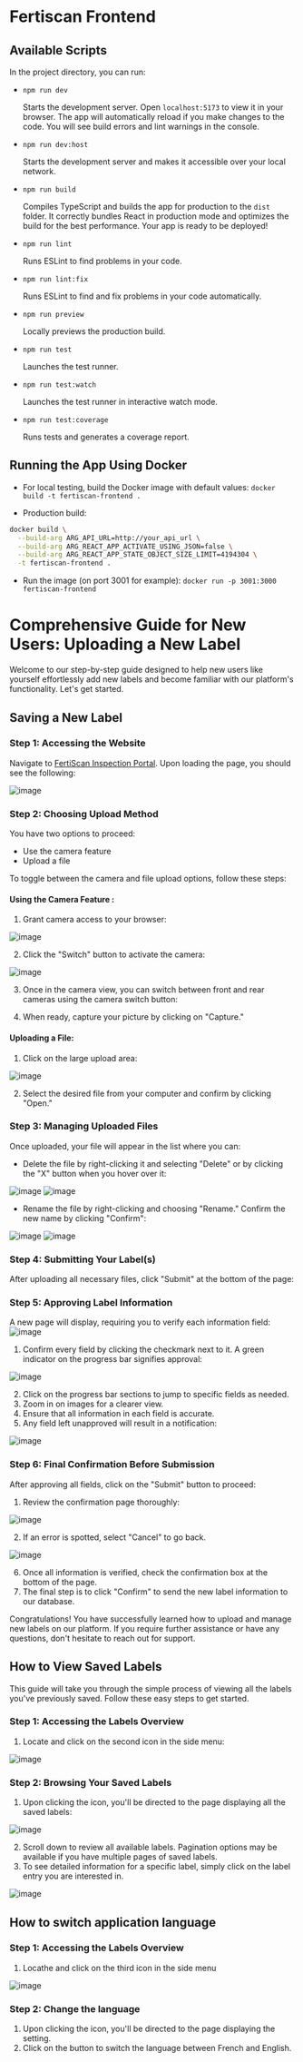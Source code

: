 # Fertiscan Frontend

## Available Scripts

In the project directory, you can run:

- `npm run dev`

  Starts the development server. Open `localhost:5173` to view it in your
  browser. The app will automatically reload if you make changes to the code.
  You will see build errors and lint warnings in the console.

- `npm run dev:host`

  Starts the development server and makes it accessible over your local network.

- `npm run build`

  Compiles TypeScript and builds the app for production to the `dist` folder. It
  correctly bundles React in production mode and optimizes the build for the
  best performance. Your app is ready to be deployed!

- `npm run lint`

  Runs ESLint to find problems in your code.

- `npm run lint:fix`

  Runs ESLint to find and fix problems in your code automatically.

- `npm run preview`

  Locally previews the production build.

- `npm run test`

  Launches the test runner.

- `npm run test:watch`

  Launches the test runner in interactive watch mode.

- `npm run test:coverage`

  Runs tests and generates a coverage report.

## Running the App Using Docker

- For local testing, build the Docker image with default values: `docker build
-t fertiscan-frontend .`

- Production build:

```sh
docker build \
  --build-arg ARG_API_URL=http://your_api_url \
  --build-arg ARG_REACT_APP_ACTIVATE_USING_JSON=false \
  --build-arg ARG_REACT_APP_STATE_OBJECT_SIZE_LIMIT=4194304 \
  -t fertiscan-frontend .
```

- Run the image (on port 3001 for example): `docker run -p 3001:3000
fertiscan-frontend`

# Comprehensive Guide for New Users: Uploading a New Label

Welcome to our step-by-step guide designed to help new users like yourself effortlessly add new labels and become familiar with our platform's functionality. Let's get started.

## Saving a New Label

### Step 1: Accessing the Website

Navigate to [FertiScan Inspection Portal](https://fertiscan.inspection.alpha.canada.ca/). Upon loading the page, you should see the following:

![image](https://github.com/user-attachments/assets/57b59947-13bf-4f2e-bb58-c730c2745a2e)

### Step 2: Choosing Upload Method

You have two options to proceed:

- Use the camera feature
- Upload a file

To toggle between the camera and file upload options, follow these steps:

#### Using the Camera Feature :

1. Grant camera access to your browser:

![image](https://github.com/user-attachments/assets/c1613265-acf5-4030-80eb-0c3e57bddf27)

2. Click the "Switch" button to activate the camera:

![image](https://github.com/user-attachments/assets/1f720f81-c27e-429c-b569-290faa01aba7)

3. Once in the camera view, you can switch between front and rear cameras using the camera switch button:

4. When ready, capture your picture by clicking on "Capture."

#### Uploading a File:

1. Click on the large upload area:

![image](https://github.com/user-attachments/assets/e3e9736f-0da4-440f-b19b-cac49bc602cb)

2. Select the desired file from your computer and confirm by clicking "Open."

### Step 3: Managing Uploaded Files

Once uploaded, your file will appear in the list where you can:

- Delete the file by right-clicking it and selecting "Delete" or by clicking the "X" button when you hover over it:

![image](https://github.com/user-attachments/assets/2e56d725-82da-48a2-a1b5-166079872399)
![image](https://github.com/user-attachments/assets/8458e45d-1b24-4981-9bb8-9b41c643a121)

- Rename the file by right-clicking and choosing "Rename." Confirm the new name by clicking "Confirm":

![image](https://github.com/user-attachments/assets/93a603ba-2d3d-4f94-a784-bebef5722e25)
![image](https://github.com/user-attachments/assets/8c9fa0eb-3fc9-4bdb-ace9-199f4e055bc7)

### Step 4: Submitting Your Label(s)

After uploading all necessary files, click "Submit" at the bottom of the page:

### Step 5: Approving Label Information

A new page will display, requiring you to verify each information field:
![image](https://github.com/user-attachments/assets/5c1f0c14-0422-4989-92ac-5de0c685cc8f)

1. Confirm every field by clicking the checkmark next to it. A green indicator on the progress bar signifies approval:

![image](https://github.com/user-attachments/assets/495d90db-2088-4365-b125-e9d6281d27d0)

2. Click on the progress bar sections to jump to specific fields as needed.
3. Zoom in on images for a clearer view.
4. Ensure that all information in each field is accurate.
5. Any field left unapproved will result in a notification:

![image](https://github.com/user-attachments/assets/409607e0-f8f2-435c-b67b-c7fd9eaa611a)

### Step 6: Final Confirmation Before Submission

After approving all fields, click on the "Submit" button to proceed:

1. Review the confirmation page thoroughly:

![image](https://github.com/user-attachments/assets/30ffee47-fddf-46e7-9e0f-3d879c4130a4)

2. If an error is spotted, select "Cancel" to go back.

![image](https://github.com/user-attachments/assets/3021ba01-b4d0-42cd-8790-81e623bf808c)

6. Once all information is verified, check the confirmation box at the bottom of the page.
7. The final step is to click "Confirm" to send the new label information to our database.

Congratulations! You have successfully learned how to upload and manage new labels on our platform. If you require further assistance or have any questions, don't hesitate to reach out for support.


## How to View Saved Labels

This guide will take you through the simple process of viewing all the labels you've previously saved. Follow these easy steps to get started.

### Step 1: Accessing the Labels Overview

1. Locate and click on the second icon in the side menu:

![image](https://github.com/user-attachments/assets/f27a1dd6-6861-4e0a-9c04-16a2d538a33c)

### Step 2: Browsing Your Saved Labels

1. Upon clicking the icon, you'll be directed to the page displaying all the saved labels:

![image](https://github.com/user-attachments/assets/66e7b0ce-36da-4cb0-b0f8-b6ef1aa6d6b2)

2. Scroll down to review all available labels. Pagination options may be available if you have multiple pages of saved labels.
3. To see detailed information for a specific label, simply click on the label entry you are interested in.

![image](https://github.com/user-attachments/assets/c9db9320-ee98-4a63-9908-9865475ee77c)


## How to switch application language

### Step 1: Accessing the Labels Overview

1. Locathe and click on the third icon in the side menu

![image](https://github.com/user-attachments/assets/d27c121e-ebc6-4b2d-8ef4-18d1867ced64)

### Step 2: Change the language

1. Upon clicking the icon, you'll be directed to the page displaying the setting.
2. Click on the button to switch the language between French and English.
